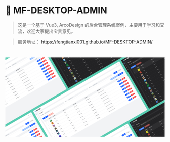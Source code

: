 # 🍪 MF-DESKTOP-ADMIN

> 这是一个基于 Vue3, ArcoDesign 的后台管理系统案例，主要用于学习和交流，欢迎大家提出宝贵意见。

> 服务地址： <https://fengtianxi001.github.io/MF-DESKTOP-ADMIN/>

<h1 align="center">
  <img src="https://raw.githubusercontent.com/fengtianxi001/MF-GIF/v2.0/screenshot/cover.png" title="mf-gif">
</h1>

